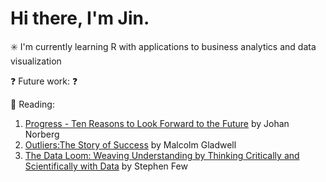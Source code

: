 # Hi there, I'm Jin.

✳️ I'm currently learning R with applications to business analytics and data visualization

❓  Future work: ❓

📖 Reading: 
1. [Progress - Ten Reasons to Look Forward to the Future](https://www.goodreads.com/book/show/31694126-progress---ten-reasons-to-look-forward-to-the-future) by Johan Norberg 
2. [Outliers:The Story of Success](https://www.goodreads.com/book/show/3228917-outliers?ac=1&from_search=true&qid=chS0ZfulNg&rank=1) by Malcolm Gladwell
3. [The Data Loom: Weaving Understanding by Thinking Critically and Scientifically with Data](https://www.goodreads.com/book/show/44095292-the-data-loom) by Stephen Few
          


